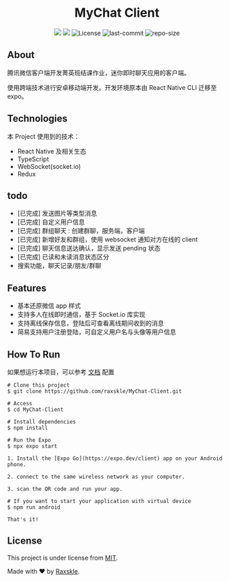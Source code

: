 <h1 align="center">MyChat Client</h1>

<p align="center">

<img src="https://img.shields.io/badge/language-TypeScript-8A2BE2"/>

<img src="https://img.shields.io/badge/React-18.2.0-087EA4"/>

<img alt="License" src="https://img.shields.io/github/license/raxskle/MyChat-Client?color=64EDAC">

<img alt="last-commit" src="https://img.shields.io/github/last-commit/raxskle/MyChat-Client/main?color=FEFEFE"/>

<img alt="repo-size" src="https://img.shields.io/github/repo-size/raxskle/MyChat-Client?color=blue"/>

</p>

## About

腾讯微信客户端开发菁英班结课作业，迷你即时聊天应用的客户端。

使用跨端技术进行安卓移动端开发。开发环境原本由 React Native CLI 迁移至 expo。

## Technologies

本 Project 使用到的技术：

- React Native 及相关生态
- TypeScript
- WebSocket(socket.io)
- Redux

## todo

- [已完成] 发送图片等类型消息
- [已完成] 自定义用户信息
- [已完成] 群组聊天 : 创建群聊，服务端，客户端
- [已完成] 新增好友和群组，使用 websocket 通知对方在线的 client
- [已完成] 聊天信息送达确认，显示发送 pending 状态
- [已完成] 已读和未读消息状态区分
- 搜索功能，聊天记录/朋友/群聊

## Features

- 基本还原微信 app 样式
- 支持多人在线即时通信，基于 Socket.io 库实现
- 支持离线保存信息，登陆后可查看离线期间收到的消息
- 简易支持用户注册登陆，可自定义用户名与头像等用户信息

## How To Run

如果想运行本项目，可以参考 [文档](https://reactnative.dev/docs/environment-setup?guide=quickstart) 配置

```
# Clone this project
$ git clone https://github.com/raxskle/MyChat-Client.git

# Access
$ cd MyChat-Client

# Install dependencies
$ npm install

# Run the Expo
$ npx expo start

1. Install the [Expo Go](https://expo.dev/client) app on your Android phone.

2. connect to the same wireless network as your computer.

3. scan the QR code and run your app.

# If you want to start your application with virtual device
$ npm run android

That's it!
```

## License

This project is under license from [MIT](LICENSE.md).

Made with ❤️ by [Raxskle](https://github.com/raxskle).
